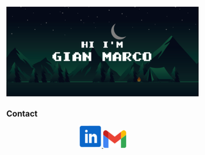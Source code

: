 ![banner](HiBanner.svg)

<!--
[![LinkedIn Badge](https://img.shields.io/badge/LinkedIn-Profile-informational?style=flat&logo=linkedin&logoColor=white&color=0D76A8)](https://www.linkedin.com/in/gian-marco-mora-tami-66233b20a)
-->

## Contact

<p align="center">
  <a href="https://www.linkedin.com/in/gian-marco-mora-tami-66233b20a/">
    <img src="inIcon.svg" alt="LinkedinProfile" width="60">
  </a>
  
  <a href="mailto:moragian6@gmail.com">
    <img src="gmailIcon.svg" alt="Correo" width="60">
  </a>
</p>

<p align="center">
  
</p>
